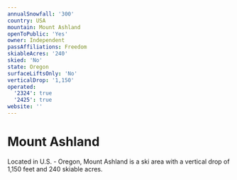 ```yaml
---
annualSnowfall: '300'
country: USA
mountain: Mount Ashland
openToPublic: 'Yes'
owner: Independent
passAffiliations: Freedom
skiableAcres: '240'
skied: 'No'
state: Oregon
surfaceLiftsOnly: 'No'
verticalDrop: '1,150'
operated:
  '2324': true
  '2425': true
website: ''
---
```



# Mount Ashland

Located in U.S. - Oregon, Mount Ashland is a ski area with a vertical drop of 1,150 feet and 240 skiable acres.
